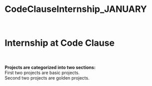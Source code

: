 # CodeClauseInternship_JANUARY
<br>
<h1><b>Internship at Code Clause</b></h1> 
<br><br>
<b>Projects are categorized into two sections:</b>
<br>
First two projects are basic projects.
<br>
Second two projects are golden projects.
